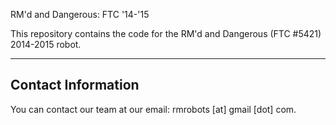 RM'd and Dangerous: FTC '14-'15

This repository contains the code for the RM'd and Dangerous (FTC #5421) 2014-2015 robot.

-------------------------

## Contact Information

You can contact our team at our email: rmrobots [at] gmail [dot] com.
